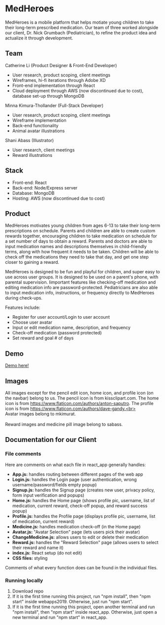 # MedHeroes #
MedHeroes is a mobile platform that helps motiate young children to take their long-term prescribed medication. Our team of three worked alongside our client, Dr. Nick Grumbach (Pediatrician), to refine the product idea and actualize it through development.

## Team ##
Catherine Li (Product Designer & Front-End Developer)
- User research, product scoping, client meetings
- Wireframes, hi-fi iterations through Adobe XD
- Front-end implementation through React
- Cloud deployment through AWS (now discontinued due to cost), database set-up through MongoDB 

Minna Kimura-Thollander (Full-Stack Developer)
- User research, product scoping, client meetings
- Wireframe implementation
- Back-end functionality
- Animal avatar illustrations

Shani Abass (Illustrator)
- User research, client meetings
- Reward illustrations

## Stack ##
- Front-end: React
- Back-end: Node/Express server
- Database: MongoDB
- Hosting: AWS (now discontinued due to cost)

## Product ##
MedHeroes motivates young children from ages 6-13 to take their long-term prescriptions on schedule. Parents and children are able to create custom rewards together, encouraging children to take medication on schedule for a set number of days to obtain a reward. Parents and doctors are able to input medication names and descriptions themselves in child-friendly terms, along with how frequent it needs to be taken. Children will be able to check off the medications they need to take that day, and get one step closer to gaining a reward. 

MedHeroes is designed to be fun and playful for children, and super easy to use across user groups. It is designed to be used on a parent's phone, with parental supervision. Iimportant features like checking-off medication and editing medication info are password-protected. Pediatricians are also able to input medication info, instructions, or frequency directly to MedHeroes during check-ups.

Features include:
- Register for user account/Login to user account
- Choose user avatar
- Input or edit medication name, description, and frequency
- Check-off medication (password protected)
- Set reward and goal # of days

## Demo ##
[Demo here!](https://vimeo.com/359226882)

## Images ##
All images except for the pencil edit icon, home icon, and profile icon (on the navbar) belong to us. The pencil icon is from kissclipart.com. The home icon is from https://www.flaticon.com/authors/anton-saputro. The profile icon is from https://www.flaticon.com/authors/dave-gandy.<br></br>
Avatar images belong to mkimurat. <br></br>
Reward images and medicine pill image belong to sabass.

## Documentation for our Client ##

### File comments ###
Here are comments on what each file in react_app generally handles:
- <b>App.js:</b> handles routing between different pages of the web app
- <b>Login.js:</b> handles the Login page (user authentication, wrong username/password/fields empty popup)
- <b>Signup.js:</b> handles the Signup page (creates new user, privacy policy, form input verification and popups)
- <b>Home.js:</b> handles the Home page (shows profile pic, username, list of medication, current reward, check-off popup, and reward success popup)
- <b>Profile.js:</b> handles the Profile page (displays profile pic, username, list of medication, current reward)
- <b>Medicine.js:</b> handles medication check-off (in the Home page)
- <b>Avatar.js:</b> "Avatar Selection" page (lets users pick their avatar)
- <b>ChangeMedicine.js:</b> allows users to edit or delete their medication
- <b>Reward.js:</b> handles the "Reward Selection" page (allows users to select their reward and name it)
- <b>index.js:</b> React setup (do not edit)
- <b>CSS files:</b> styling

Comments of what every function does can be found in the individual files. 

### Running locally ### 
1. Download repo
2. If it is the first time running this project, run "npm install", then "npm start" inside webapps2019. Otherwise, just run "npm start".
3. If it is the first time running this project, open another terminal and run "npm install", then "npm start" inside react_app. Otherwise, just open a new terminal and run "npm start" in react_app.
